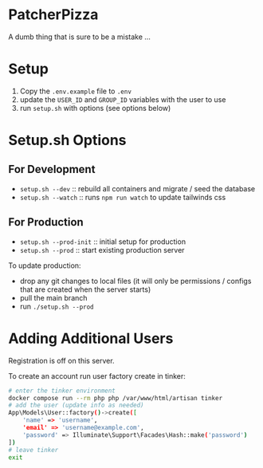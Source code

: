 # PatcherPizza

A dumb thing that is sure to be a mistake ...

# Setup

1. Copy the `.env.example` file to `.env`
2. update the `USER_ID` and `GROUP_ID` variables with the user to use
4. run `setup.sh` with options (see options below)

# Setup.sh Options

## For Development
- `setup.sh --dev` :: rebuild all containers and migrate / seed the database
- `setup.sh --watch` :: runs `npm run watch` to update tailwinds css

## For Production
- `setup.sh --prod-init` :: initial setup for production
- `setup.sh --prod` :: start existing production server

To update production:
- drop any git changes to local files (it will only be permissions / configs that are created when the server starts)
- pull the main branch
- run `./setup.sh --prod`

# Adding Additional Users
Registration is off on this server.

To create an account run user factory create in tinker:
```bash
# enter the tinker environment
docker compose run --rm php php /var/www/html/artisan tinker
# add the user (update info as needed)
App\Models\User::factory()->create([
    'name' => 'username',
    'email' => 'username@example.com',
    'password' => Illuminate\Support\Facades\Hash::make('password')
])
# leave tinker
exit
```
